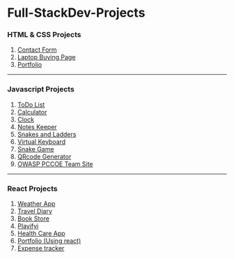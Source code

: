 # Full-StackDev-Projects

<h3>HTML & CSS Projects</h3>

1. [Contact Form](./Html-CSS/Contact-form)
2. [Laptop Buying Page](./Html-CSS/Laptop-buying%20site)
3. [Portfolio](https://intruder-sec.github.io/deep.github.io/)

<hr>

<h3>Javascript Projects</h3>

1. [ToDo List](./JavaScript-Projects/To-Do-List)
2. [Calculator](./JavaScript-Projects/Calculator/)
3. [Clock](./JavaScript-Projects/Clock/)
4. [Notes Keeper](./JavaScript-Projects/Notes%20Keeper/)
5. [Snakes and Ladders](./JavaScript-Projects/Snake-Ladder/)
6. [Virtual Keyboard](./JavaScript-Projects/Virtual_keyboard/)
7. [Snake Game](./JavaScript-Projects/Snake_Game/)
8. [QRcode Generator](./JavaScript-Projects/QrCode/)
9. [OWASP PCCOE Team Site](https://owasp-pccoe.web.app/)

<hr>

<h3>React Projects</h3>

1. [Weather App](https://intruder-sec.github.io/Weather-App-React/)
2. [Travel Diary](https://travel-diary-intruder.netlify.app/)
3. [Book Store](https://thebookmark.netlify.app/)
4. [Playifyi](https://playifyi.netlify.app/)
5. [Health Care App](https://healthcare-service.netlify.app/)
6. [Portfolio (Using react)](https://intruder-security.systems/)
7. [Expense tracker](https://phoeinix.netlify.app/)
